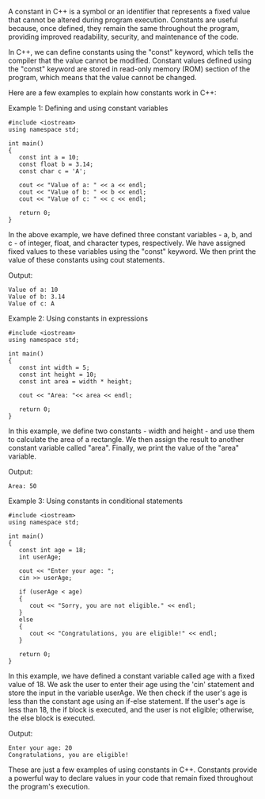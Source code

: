 A constant in C++ is a symbol or an identifier that represents a fixed value that cannot be altered during program execution. Constants are useful because, once defined, they remain the same throughout the program, providing improved readability, security, and maintenance of the code.

In C++, we can define constants using the "const" keyword, which tells the compiler that the value cannot be modified. Constant values defined using the "const" keyword are stored in read-only memory (ROM) section of the program, which means that the value cannot be changed.

Here are a few examples to explain how constants work in C++:

Example 1: Defining and using constant variables

```
#include <iostream>
using namespace std;

int main()
{
   const int a = 10;
   const float b = 3.14;
   const char c = 'A';

   cout << "Value of a: " << a << endl;
   cout << "Value of b: " << b << endl;
   cout << "Value of c: " << c << endl;

   return 0;
}
```

In the above example, we have defined three constant variables - a, b, and c - of integer, float, and character types, respectively. We have assigned fixed values to these variables using the "const" keyword. We then print the value of these constants using cout statements.

Output:

```
Value of a: 10
Value of b: 3.14
Value of c: A
```

Example 2: Using constants in expressions

```
#include <iostream>
using namespace std;

int main()
{
   const int width = 5;
   const int height = 10;
   const int area = width * height;

   cout << "Area: "<< area << endl;

   return 0;
}
```

In this example, we define two constants - width and height - and use them to calculate the area of a rectangle. We then assign the result to another constant variable called "area". Finally, we print the value of the "area" variable.

Output:

```
Area: 50
```

Example 3: Using constants in conditional statements

```
#include <iostream>
using namespace std;

int main()
{
   const int age = 18;
   int userAge;

   cout << "Enter your age: ";
   cin >> userAge;

   if (userAge < age)
   {
      cout << "Sorry, you are not eligible." << endl;
   }
   else
   {
      cout << "Congratulations, you are eligible!" << endl;
   }

   return 0;
}
```

In this example, we have defined a constant variable called age with a fixed value of 18. We ask the user to enter their age using the 'cin' statement and store the input in the variable userAge. We then check if the user's age is less than the constant age using an if-else statement. If the user's age is less than 18, the if block is executed, and the user is not eligible; otherwise, the else block is executed. 

Output:

```
Enter your age: 20
Congratulations, you are eligible!
```

These are just a few examples of using constants in C++. Constants provide a powerful way to declare values in your code that remain fixed throughout the program's execution.